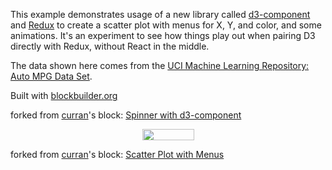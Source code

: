 This example demonstrates usage of a new library called [d3-component](https://github.com/curran/d3-component) and [Redux](http://redux.js.org/) to create a scatter plot with menus for X, Y, and color, and some animations. It's an experiment to see how things play out when pairing D3 directly with Redux, without React in the middle.

The data shown here comes from the [UCI Machine Learning Repository: Auto MPG Data Set](https://archive.ics.uci.edu/ml/datasets/auto+mpg).

Built with [blockbuilder.org](http://blockbuilder.org)

forked from <a href='http://bl.ocks.org/curran/'>curran</a>'s block: <a href='http://bl.ocks.org/curran/685fa8300650c4324d571c6b0ecc55de'>Spinner with d3-component</a>

<!-- Start of SimpleHitCounter Code -->
<div align="center"><img src="http://simplehitcounter.com/hit.php?uid=2240182&f=16777215&b=0" border="0" height="18" width="83"></a></div>
<!-- End of SimpleHitCounter Code -->

forked from <a href='http://bl.ocks.org/curran/'>curran</a>'s block: <a href='http://bl.ocks.org/curran/8c131a74b85d0bb0246233de2cff3f52'>Scatter Plot with Menus</a>